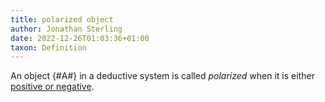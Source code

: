 ```yaml
---
title: polarized object
author: Jonathan Sterling
date: 2022-12-26T01:03:36+01:00
taxon: Definition
---
```


An object {#A#} in a deductive system is called *polarized* when it is either [positive or negative](dpl-0005).
